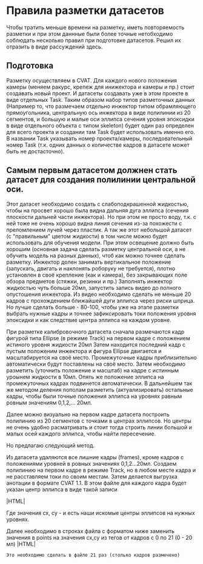 # Правила разметки датасетов

Чтобы тратить меньше времени на разметку, иметь повторяемость разметки и при этом даннные были более точные нетобходимо соблюдать несколько правил при подготовке датасетов.
Решил их отразить в виде рассуждений здесь.

Подготовка
----------
Разметку осуществляем в CVAT. Для каждого нового положения камеры (меняем ракурс, крепеж для инижектора и камеры и пр.) стоит создавать новый проект. И датасеты создавать уже в этом проекте в виде отдельных Task. Таким образом набор типов разметочных данных (Например то, что размечаем отдельно инжектор типом обрамляющего прямоугольника, центральную ось инжектора в виде полилинии из 20 сегментов, и большую и малые оси эллипса сечения уровня эпоксидки в виде отдельного объекта с типом skeleton) будет один раз определен для всего проекта и создании там Task будет использовать именно его.
В названии Task указывать номер проекта/камеры, последовательный номер Task (т.к. одних данных о количестве кадров в датасете может быть не достасточно).

Самым первым датасетом должнен стать датасет для создания полилинии центральной оси.
------------------------------------------------------------------------------------
Этот датасет необходимо создать с слабоподкрашенной жидкостью, чтобы на просвет хорошо была видна дальняя дуга эллипса (сечения плоскости дальней части инжектора). Но при этом не просто воду, т.к. с ней тоже не очень хорошо видна линия сечения из-за похожести с преломлением лучей через пластик. А так же этот небольшой датасет (с "правильным" цветом жидкости) в том числе можно будет использовать для обучения модели.
При этом освещение должно быть хорошим (основная задача сделать разметку центральной оси, а не обучить модель на разных данных), чтоб как можно точнее сделать разметку.
Инжектор долен занимать вертикальное положение (запускать, двигать и наклонять роборуку не требуется), плотно установлен в своё крепление (как и камера), без закрывающих поле обзора предметов (стяжки, резинки и пр.)
Заполнять инжектор жидкостью чуть больше 20мл, запустить запись видео до полного опустошения инжектора.
Из видео необходимо сделать не меньше 20 кадров с прохождением ближайшей дуги эллипса через риски шприца. Но лучше сделать больше - 80-100, чтобы уже на этапе разметки выбрать нужные кадры и точнее зафиксировать токи положения уровня эпоксидки и как следствие центра эллипса на каждом уровне.

При разметке калибровочного датасета сначала размечаются кадр фигурой типа Ellipse (в режиме Track) на первом кадре с положением истиного уровня жидкости 20мл
Затем находится последний кадр с пустым положеним инжектора и фигура Ellipse двигается и масштабируется на своё место.
Промежуточные кадры приблизительно автоматически будут поставлены на своё место.
Затем необходимо разметить (уточнить положение и масштаб) на кадре с истинным уроынем жидкости в 10мл. Опять же положение эллипса на промежуточных кадрах подвинется автоматически.
В дальнейшем так же методом деления пополам разметить (актуализировать) остальные кадры, чтобы были точные положения эллипса на уровнях равным ровным значениям 0,1,2,... 20мл.

Далее можно визуально на первом кадре датасета построить полилинию из 20 сегментов с точками в центрах эллипсов. Но центры не очень удобно расматривать и стоит тогда строить линии большой и малых осей каждого эллипса, чтобы найти пересечение.

Но предлагаю следующий метод.

Из датасета удаляются все лишние кадры (frames), кроме кадров с положениями уровней в ровных значениях 0,1,2...20мл.
Создаем полилинию на первом кадре в режиме Track, но в любом месте кадра и не расставляем токи по своим местам.
Затем делается выгрузка анотации в формате CVAT 1.1.
В этом файле для каждого кадра будет указан центр эллипса в виде такой записи

|HTML|
    <ellipse label="ellipse" source="manual" occluded="0" cx="926.33" cy="1104.37" rx="116.46" ry="84.59" rotation="16.00" z_order="0">
    </ellipse>

Где значения cx, cy - и есть наши искомые центры эллипсов на нужных уровнях.

Далее необходимо в строках файла с форматом ниже заменить значения в points на значения cx,cy из тегов <ellipse label="ellipse"> от кадров с 0 по 21 (0 - 20 мл)
|HTML|
    <polyline label="centroid axis" source="manual" occluded="0" points="926.10,1104.60;948.60,1034.50;971.80,964.30;993.80,894.70;1015.80,824.80;1033.30,768.50;1043.00,704.70;1063.60,588.90;1065.50,476.90;1052.70,372.20;1040.20,266.30;1027.50,160.50" z_order="0">
    </polyline>

    Это необходимо сделать в файле 21 раз (столько кадров размечено)
